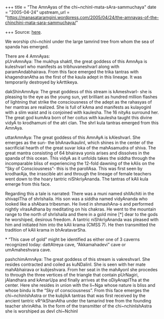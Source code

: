 +++
title = "The AmnAyas of the chi~nchinI-mata-sAra-sammuchaya"
date = "2005-04-24"
upstream_url = "https://manasataramgini.wordpress.com/2005/04/24/the-amnayas-of-the-chinchini-mata-sara-sammuchaya/"

+++
Source: [here](https://manasataramgini.wordpress.com/2005/04/24/the-amnayas-of-the-chinchini-mata-sara-sammuchaya/).

We worship chi\~nchinI under the large tamrind tree from whom the sea of
spanda has emerged.

There are 4 AmnAyas:  
pUrvAmnAya: The mukhya shaktI, the great goddess of this AmnAya is kuleshvarI who manifests as tribhuvaneshvarI along with paramAndabhairava. From this face emerged the trika tantras with khagendranAtha as the first of the kaula adept in this lineage. It was  temporarily destroyed by kArttikeya.

dakShinAmnAya: The great goddess of this stream is kAmeshvarI- she is
pleasing to the eye as the young sun, yet brilliant as hundred million
flashes of lightning that strike the consciousness of the adept as the
rahasyas of her mantras are realized. She is full of kAma and manifests
as kulayoginI with a slim waist and is conjoined with kaulesha. The 16
nityAs surround her. The great god kumAra born of her coitus with
kaulesha taught this divine vidyA to krodhamuni of the atri clan. The
shrI kula tantras emerged from this AmnAya.

uttarAmnAya: The great goddess of this AmnAyA is kAleshvarI. She emerges
as the sun- the bhAnavIkaulinI, which shines in the center of the
sacrificial hearth of the great suvar loka of the mahAsamudra of shiva.
The great mantra consisting of 64 bhairava yonis arises and dissolves in
the spanda of this ocean. This vidyA as it unfolds takes the siddha
through the incomparable bliss of experiencing the 12-fold dawning of
the kAlis on the “Sky of Consciousness”- this is the parollAsa. This was
first seen by krodharAja, the irrascible atri and through the lineage of
female teachers went down to the hoary tantric niShkriyAnanda. The
tantras of kAli kula emerge from this face.

Regarding this a tale is narrated: There was a muni named shIlAchiti in
the shivapITha of shrIshaila. His son was a siddha named vidyAnanda who
looked like a shAbara tribesman. He lived in shmashAna-s and performed
nightly vIrasAdhana by meditating on his chakras. He went to the
mountain range to the north of shrIshaila and there in a gold mine
\[\*\] dear to the gods he worshiped, desirous freedom. A tantric
niShkriyAnanda was pleased with him and initiated him into the kAli
krama (CMSS 7). He then transmitted the tradition of kAli krama in
bhAratavarSha.

\* “This cave of gold” might be identified as either one of 3 caverns
recognized today: dattAtreya cave, “Akkamahadevi” cave or umAmaheshvara
cave.

pashchimAmnAya: The great goddess of this stream is vakreshvarI. She
resides contracted and coiled as kuNDalinI. She is seen with her mate
mahAbhairava or kubjeshvara. From her seat in the mahAyonI she procedes
to through the three vertices of the triangle that contain pUrNagiri,
jAlandhara and kAmarUpa and finally arrives at the oDiyAnapITha at the
center. Here she resides in union with the li\~Nga whose nature is bliss
and whose bindu is the “Sky of consciousness”. From this face emerges
the chi\~nchinIshAstra or the kubjikA tantras that was first received by
the ancient tantric vR^ikShanAtha under the tamarind tree from the
founding teacher shrinAtha. In the form of the transmitter of the
chi\~nchinIshAstra she is worshiped as devI chi\~NchinI

